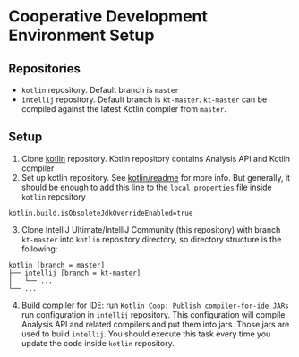 # Cooperative Development Environment Setup

## Repositories

* `kotlin` repository. Default branch is `master`
* `intellij` repository. Default branch is `kt-master`. `kt-master` can be compiled against the latest Kotlin compiler from `master`.

## Setup

1. Clone [kotlin](https://github.com/JetBrains/kotlin) repository. Kotlin repository contains Analysis API and Kotlin compiler
2. Set up kotlin repository. See [kotlin/readme](https://github.com/JetBrains/kotlin/blob/master/ReadMe.md) for more info. But generally, it should be enough to add this line to the `local.properties` file inside `kotlin` repository
```
kotlin.build.isObsoleteJdkOverrideEnabled=true
```

3. Clone IntelliJ Ultimate/IntelliJ Community (this repository) with branch `kt-master` into `kotlin` repository directory, so directory structure is the following:
```
kotlin [branch = master]
├── intellij [branch = kt-master]
│   └── ...
└── ...
```

4. Build compiler for IDE: run `Kotlin Coop: Publish compiler-for-ide JARs` run configuration in `intellij` repository.
   This configuration will compile Analysis API and related compilers and put them into jars.
   Those jars are used to build `intellij`.
   You should execute this task every time you update the code inside `kotlin` repository.

